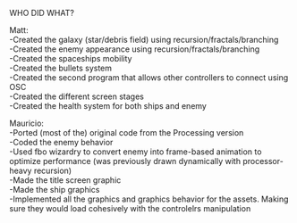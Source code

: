 WHO DID WHAT?

Matt:
<br>-Created the galaxy (star/debris field) using recursion/fractals/branching
<br>-Created the enemy appearance using recursion/fractals/branching
<br>-Created the spaceships mobility
<br>-Created the bullets system
<br>-Created the second program that allows other controllers to connect using OSC
<br>-Created the different screen stages
<br>-Created the health system for both ships and enemy

Mauricio:
<br>-Ported (most of the) original code from the Processing version
<br>-Coded the enemy behavior
<br>-Used fbo wizardry to convert enemy into frame-based animation to optimize performance (was previously drawn dynamically with processor-heavy recursion)
<br>-Made the title screen graphic
<br>-Made the ship graphics
<br>-Implemented all the graphics and graphics behavior for the assets. Making sure they would load cohesively with the controlelrs manipulation